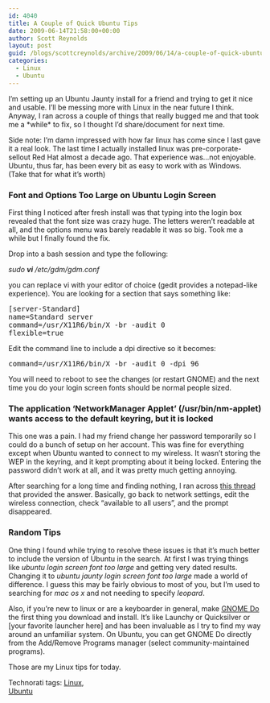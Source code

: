 ```yaml
---
id: 4040
title: A Couple of Quick Ubuntu Tips
date: 2009-06-14T21:58:00+00:00
author: Scott Reynolds
layout: post
guid: /blogs/scottcreynolds/archive/2009/06/14/a-couple-of-quick-ubuntu-tips.aspx
categories:
  - Linux
  - Ubuntu
---
```

I&#8217;m setting up an Ubuntu Jaunty install for a friend and trying to get it nice and usable. I&#8217;ll be messing more with Linux in the near future I think. Anyway, I ran across a couple of things that really bugged me and that took me a \*while\* to fix, so I thought I&#8217;d share/document for next time.

Side note: I&#8217;m damn impressed with how far linux has come since I last gave it a real look. The last time I actually installed linux was pre-corporate-sellout Red Hat almost a decade ago. That experience was&#8230;not enjoyable. Ubuntu, thus far, has been every bit as easy to work with as Windows. (Take that for what it&#8217;s worth)

### Font and Options Too Large on Ubuntu Login Screen

First thing I noticed after fresh install was that typing into the login box revealed that the font size was crazy huge. The letters weren&#8217;t readable at all, and the options menu was barely readable it was so big. Took me a while but I finally found the fix.

Drop into a bash session and type the following:

_sudo **vi** /etc/gdm/gdm.conf_

you can replace vi with your editor of choice (gedit provides a notepad-like experience). You are looking for a section that says something like: 

<pre>[server-Standard]<br />name=Standard server<br />command=/usr/X11R6/bin/X -br -audit 0<br />flexible=true<br /></pre>


  
Edit the command line to include a dpi directive so it becomes:

<pre>command=/usr/X11R6/bin/X -br -audit 0 -dpi 96<br /></pre>

You will need to reboot to see the changes (or restart GNOME) and the next time you do your login screen fonts should be normal people sized.

### The application &#8216;NetworkManager Applet&#8217; (/usr/bin/nm-applet) wants access to the default keyring, but it is locked

This one was a pain. I had my friend change her password temporarily so I could do a bunch of setup on her account. This was fine for everything except when Ubuntu wanted to connect to my wireless. It wasn&#8217;t storing the WEP in the keyring, and it kept prompting about it being locked. Entering the password didn&#8217;t work at all, and it was pretty much getting annoying.

After searching for a long time and finding nothing, I ran across [this thread](http://art.ubuntuforums.org/showthread.php?p=7149888) that provided the answer. Basically, go back to network settings, edit the wireless connection, check &#8220;available to all users&#8221;, and the prompt disappeared.

### Random Tips

One thing I found while trying to resolve these issues is that it&#8217;s much better to include the version of Ubuntu in the search. At first I was trying things like _ubuntu login screen font too large_ and getting very dated results. Changing it to _ubuntu jaunty login screen font too large_ made a world of difference. I guess this may be fairly obvious to most of you, but I&#8217;m used to searching for _mac os x_ and not needing to specify _leopard_.

Also, if you&#8217;re new to linux or are a keyboarder in general, make [GNOME Do](http://do.davebsd.com/) the first thing you download and install. It&#8217;s like Launchy or Quicksilver or [your favorite launcher here] and has been invaluable as I try to find my way around an unfamiliar system. On Ubuntu, you can get GNOME Do directly from the Add/Remove Programs manager (select community-maintained programs).

Those are my Linux tips for today.

<div>
  Technorati tags: <a rel="tag" href="http://technorati.com/tags/linux">Linux</a>,<br /> <a rel="tag" href="http://technorati.com/tags/ubuntu">Ubuntu</a>
</div>